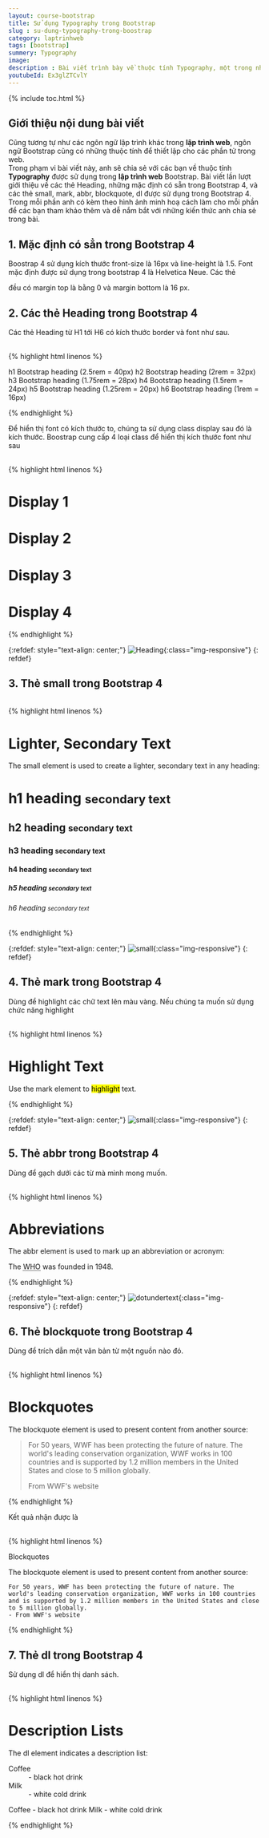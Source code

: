 ```yaml
---
layout: course-bootstrap
title: Sử dụng Typography trong Bootstrap 
slug : su-dung-typography-trong-boostrap
category: laptrinhweb
tags: [bootstrap]
summery: Typography
image:
description : Bài viết trình bày về thuộc tính Typography, một trong những thuộc tính không thể thiếu khi làm các dự án lập trình web. Bài viết lần lượt giới thiệu về các thẻ Heading, những mặc định có sẵn trong Bootstrap 4, và các thẻ small, mark, abbr, blockquote, dl được sử dụng trong Bootstrap 4. Trong mỗi phần có kèm theo hình ảnh minh hoạ cách làm cho mỗi phần để tham khảo thêm và dễ nắm bắt với những kiến thức chia sẻ trong bài. 
youtubeId: Ex3glZTCvlY
---
```


{% include toc.html %}

## **Giới thiệu nội dung bài viết**

Cũng tương tự như các ngôn ngữ lập trình khác trong <b>lập trình web</b>, ngôn ngữ Bootstrap cũng có những thuộc tính để thiết lập cho các phần tử trong web.
<br>
Trong phạm vi bài viết này, anh sẽ chia sẻ với các bạn về thuộc tính <b>Typography</b> được sử dụng trong <b>lập trình web</b> Bootstrap. Bài viết lần lượt giới thiệu về các thẻ Heading, những mặc định có sẵn trong Bootstrap 4, và các thẻ small, mark, abbr, blockquote, dl được sử dụng trong Bootstrap 4. Trong mỗi phần anh có kèm theo hình ảnh minh hoạ cách làm cho mỗi phần để các bạn tham khảo thêm và dễ nắm bắt với những kiến thức anh chia sẻ trong bài.


## **1. Mặc định có sẳn trong Bootstrap 4**

Boostrap 4 sử dụng kích thước front-size là 16px và line-height là 1.5. Font mặc định được sử dụng trong bootstrap 4 là Helvetica Neue. Các thẻ <p> đều có margin top là bằng 0 và margin bottom là 16 px.

## **2. Các thẻ Heading trong Bootstrap 4**

Các thẻ Heading từ H1 tới H6 có kích thước border và font như sau.

<br>
{% highlight html  linenos %}

h1 Bootstrap heading (2.5rem = 40px)
h2 Bootstrap heading (2rem = 32px)
h3 Bootstrap heading (1.75rem = 28px)
h4 Bootstrap heading (1.5rem = 24px)
h5 Bootstrap heading (1.25rem = 20px)
h6 Bootstrap heading (1rem = 16px)

{% endhighlight %}

Để hiển thị font có kích thước to, chúng ta sử dụng class display sau đó là kích thước. Boostrap cung cấp 4 loại class để hiển thị kích thước font như sau

<br>
{% highlight html  linenos %}

<h1 class="display-1">Display 1</h1>
<h1 class="display-2">Display 2</h1>
<h1 class="display-3">Display 3</h1>
<h1 class="display-4">Display 4</h1>
{% endhighlight %}


{:refdef: style="text-align: center;"}
![Heading](/images/post/boostrap/heading.png){:class="img-responsive"}
{: refdef}

## **3. Thẻ small trong Bootstrap 4**

<br>
{% highlight html  linenos %}

<div class="container">
  <h1>Lighter, Secondary Text</h1>
  <p>The small element is used to create a lighter, secondary text in any heading:</p>       
  <h1>h1 heading <small>secondary text</small></h1>
  <h2>h2 heading <small>secondary text</small></h2>
  <h3>h3 heading <small>secondary text</small></h3>
  <h4>h4 heading <small>secondary text</small></h4>
  <h5>h5 heading <small>secondary text</small></h5>
  <h6>h6 heading <small>secondary text</small></h6>
</div>
{% endhighlight %}


{:refdef: style="text-align: center;"}
![small](/images/post/boostrap/small.png){:class="img-responsive"}
{: refdef}

## **4. Thẻ mark trong Bootstrap 4**

Dùng để highlight các chữ text lên màu vàng. Nếu chúng ta muốn sử dụng chức năng highlight

<br>
{% highlight html  linenos %}

<div class="container">
  <h1>Highlight Text</h1>    
  <p>Use the mark element to <mark>highlight</mark> text.</p>
</div>

{% endhighlight %}


{:refdef: style="text-align: center;"}
![small](/images/post/boostrap/highlight.png){:class="img-responsive"}
{: refdef}

## **5. Thẻ abbr trong Bootstrap 4**

Dùng để gạch dưới các từ mà mình mong muốn.

<br>
{% highlight html  linenos %}

<div class="container">
  <h1>Abbreviations</h1>
  <p>The abbr element is used to mark up an abbreviation or acronym:</p>
  <p>The <abbr title="World Health Organization">WHO</abbr> was founded in 1948.</p>
</div>

{% endhighlight %}

{:refdef: style="text-align: center;"}
![dotundertext](/images/post/boostrap/dotundertext.png){:class="img-responsive"}
{: refdef}

## **6. Thẻ blockquote trong Bootstrap 4**

Dùng để trích dẫn một văn bản từ một nguồn nào đó.

<br>
{% highlight html  linenos %}

<h1>Blockquotes</h1>
  <p>The blockquote element is used to present content from another source:</p>
  <blockquote class="blockquote">
    <p>For 50 years, WWF has been protecting the future of nature. The world's leading conservation organization, WWF works in 100 countries and is supported by 1.2 million members in the United States and close to 5 million globally.</p>
    <footer class="blockquote-footer">From WWF's website</footer>
  </blockquote>
</div>


{% endhighlight %}

Kết quả nhận được là

<br>
{% highlight html  linenos %}

Blockquotes

The blockquote element is used to present content from another source:

    For 50 years, WWF has been protecting the future of nature. The world's leading conservation organization, WWF works in 100 countries and is supported by 1.2 million members in the United States and close to 5 million globally.
    - From WWF's website

{% endhighlight %}

## **7. Thẻ dl trong Bootstrap 4**

Sử dụng dl để hiển thị danh sách.

<br>
{% highlight html  linenos %}

<h1>Description Lists</h1>    
  <p>The dl element indicates a description list:</p>
  <dl>
    <dt>Coffee</dt>
    <dd>- black hot drink</dd>
    <dt>Milk</dt>
    <dd>- white cold drink</dd>
  </dl> 

Coffee
    - black hot drink
Milk
    - white cold drink

{% endhighlight %}

